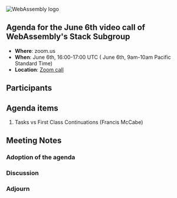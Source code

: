 ![WebAssembly logo](/images/WebAssembly.png)

## Agenda for the June 6th video call of WebAssembly's Stack Subgroup

- **Where**: zoom.us
- **When**:  June 6th, 16:00-17:00 UTC ( June 6th, 9am-10am Pacific Standard Time)
- **Location**: [Zoom call](https://zoom.us/j/91846860726?pwd=NVVNVmpvRVVFQkZTVzZ1dTFEcXgrdz09)


## Participants


## Agenda items

1. Tasks vs First Class Continuations (Francis McCabe)

## Meeting Notes

### Adoption of the agenda

### Discussion

### Adjourn
